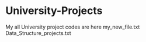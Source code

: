 # University-Projects
My all University project codes are here 
my_new_file.txt
Data_Structure_projects.txt
